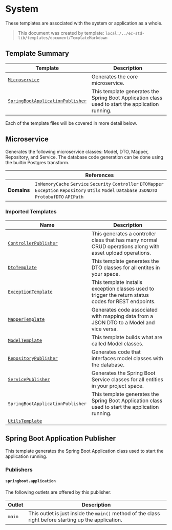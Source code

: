 [//]: # ( =====preserve===== start-Introduction ===== )
# System

These templates are associated with the system or application as a whole.

[//]: # ( =====preserve===== end-Introduction ===== )

> This document was created by template: `local:/../ec-std-lib/templates/document/TemplateMarkdown`

<a name="template-summary"></a>
## Template Summary

|Template|Description|
|---|---|
| [`Microservice`](#microservice) | Generates the core microservice. |
| [`SpringBootApplicationPublisher`](#spring-boot-application-publisher) | This template generates the Spring Boot Application class used to start the application running. |

Each of the template files will be covered in more detail below.

<a name="microservice"></a>
## Microservice

Generates the following microservice classes: Model, DTO, Mapper, Repository, and Service. The database code generation can be done using the builtin Postgres transform.

| |References|
|---|---|
| **Domains** |`InMemoryCache` `Service` `Security` `Controller` `DTOMapper` `Exception` `Repository` `Utils` `Model` `Database` `JSONDTO` `ProtobufDTO` `APIPath` |

### Imported Templates

| Name | Description |
|---|---|
| [`ControllerPublisher`](../controller) | This generates a controller class that has many normal CRUD operations along with asset upload operations. |
| [`DtoTemplate`](../dto) | This template generates the DTO classes for all entites in your space. |
| [`ExceptionTemplate`](../exception) | This template installs exception classes used to trigger the return status codes for REST endpoints. |
| [`MapperTemplate`](../mapper) | Generates code associated with mapping data from a JSON DTO to a Model and vice versa. |
| [`ModelTemplate`](../model) | This template builds what are called Model classes. |
| [`RepositoryPublisher`](../repository) | Generates code that interfaces model classes with the database. |
| [`ServicePublisher`](../service) | Generates the Spring Boot Service classes for all entities in your project space. |
| `SpringBootApplicationPublisher` | This template generates the Spring Boot Application class used to start the application running. |
| [`UtilsTemplate`](../util) |  |

<a name="spring-boot-application-publisher"></a>
## Spring Boot Application Publisher

This template generates the Spring Boot Application class used to start the application running.

### Publishers

#### `springboot.application`



The following outlets are offered by this publisher:

| Outlet | Description |
|---|---|
| `main` | This outlet is just inside the `main()` method of the class right before starting up the application.|


